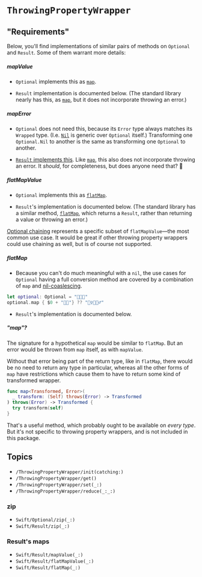 # ``ThrowingPropertyWrapper``

## "Requirements"

Below, you'll find implementations of similar pairs of methods on `Optional` and `Result`. Some of them warrant more details:

##### mapValue

* `Optional` implements this as [`map`](https://developer.apple.com/documentation/swift/optional/map(_:)).

* `Result` implementation is documented below. (The standard library nearly has this, as [`map`](https://developer.apple.com/documentation/swift/result/map(_:)), but it does not incorporate throwing an error.)

##### mapError

* `Optional` does not need this, because its `Error` type always matches its `Wrapped` type. (I.e. [`Nil`](<doc:Swift/Optional/Nil>) is generic over `Optional` itself.) Transforming one `Optional.Nil` to another is the same as transforming one `Optional` to another.  

* [`Result` implements this](https://developer.apple.com/documentation/swift/result/mapError(_:)). Like  [`map`](https://developer.apple.com/documentation/swift/result/map(_:)), this also does not incorporate throwing an error. It *should*, for completeness, but does anyone need that? 🤔

##### flatMapValue

* `Optional` implements this as [`flatMap`](https://developer.apple.com/documentation/swift/optional/map(_:)).

* `Result`'s implementation is documented below. (The standard library has a similar method, [`flatMap`](https://developer.apple.com/documentation/swift/result/flatMap(_:)), which returns a `Result`, rather than returning a value or throwing an error.)

[Optional chaining](https://docs.swift.org/swift-book/documentation/the-swift-programming-language/optionalchaining/) represents a specific subset of `flatMapValue`—the most common use case. It would be great if other throwing property wrappers could use chaining as well, but is of course not supported.

##### flatMap

* Because you can't do much meaningful with a `nil`, the use cases for `Optional` having a full conversion method are covered by a combination of `map` and [nil-coaslescing](https://docs.swift.org/swift-book/documentation/the-swift-programming-language/basicoperators/#Nil-Coalescing-Operator).
 
```swift
let optional: Optional = "🦁🐯🐻"
optional.map { $0 + "👧🏻"} ?? "🧝‍♀️🐲🧙‍♂️"
```

* `Result`'s implementation is documented below.

##### "map"?

The signature for a hypothetical `map` would be similar to `flatMap`. But an error would be thrown from `map` itself, as with `mapValue`. 

Without that error being part of the return type, like in `flatMap`, there would be no need to return any type in particular, whereas all the other forms of `map` have restrictions which cause them to have to return some kind of transformed wrapper.

```swift
func map<Transformed, Error>(
  _ transform: (Self) throws(Error) -> Transformed
) throws(Error) -> Transformed {
  try transform(self)
}
```

That's a useful method, which probably ought to be available on *every type*. But it's not specific to throwing property wrappers, and is not included in this package. 

## Topics

- ``/ThrowingPropertyWrapper/init(catching:)``
- ``/ThrowingPropertyWrapper/get()``
- ``/ThrowingPropertyWrapper/set(_:)``
- ``/ThrowingPropertyWrapper/reduce(_:_:)``

### zip

- ``Swift/Optional/zip(_:)``
- ``Swift/Result/zip(_:)``

### Result's maps

- ``Swift/Result/mapValue(_:)``
- ``Swift/Result/flatMapValue(_:)``
- ``Swift/Result/flatMap(_:)``
